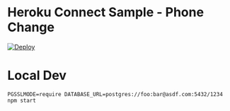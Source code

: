 # Heroku Connect Sample - Phone Change

[![Deploy](https://www.herokucdn.com/deploy/button.png)](https://heroku.com/deploy?template=https://github.com/Devavraath/hello-world)

# Local Dev

    PGSSLMODE=require DATABASE_URL=postgres://foo:bar@asdf.com:5432/1234 npm start
